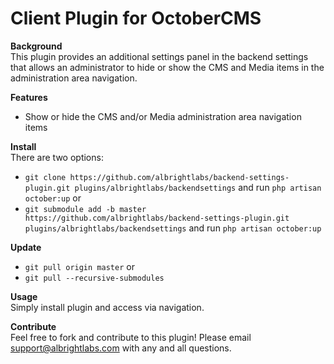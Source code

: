 # Client Plugin for OctoberCMS

**Background**  
This plugin provides an additional settings panel in the backend settings that allows an administrator to hide or show the CMS and Media items in the administration area navigation.

**Features**  
- Show or hide the CMS and/or Media administration area navigation items

**Install**  
There are two options:
- `git clone https://github.com/albrightlabs/backend-settings-plugin.git plugins/albrightlabs/backendsettings` and run `php artisan october:up` or
- `git submodule add -b master https://github.com/albrightlabs/backend-settings-plugin.git plugins/albrightlabs/backendsettings` and run `php artisan october:up`

**Update**  
- `git pull origin master` or
- `git pull --recursive-submodules`

**Usage**  
Simply install plugin and access via navigation.

**Contribute**  
Feel free to fork and contribute to this plugin! Please email support@albrightlabs.com with any and all questions.
